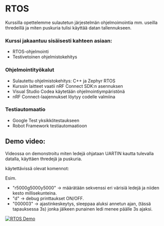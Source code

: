 # RTOS
Kurssilla opettelemme sulautetun järjestelmän ohjelmoimointia mm. useilla thredeillä ja miten puskuria tulisi käyttää datan tallennukseen.

### Kurssi jakaantuu sisäisesti kahteen asiaan: 
- RTOS-ohjelmointi
- Testivetoinen ohjelmistokehitys

### Ohjelmointityökalut
- Sulautettu ohjelmistokehitys: C++ ja Zephyr RTOS
- Kurssin laitteet vaatii nRF Connect SDK:n asennuksen
- Visual Studio Codea käytetään ohjelmointiympäristönä
- nRF Connect-laajennukset löytyy codelle valmiina

### Testiautomaatio
 - Google Test yksikkötestaukseen
 - Robot Framework testiautomaatioon

## Demo video:
Videossa on demonstroitu miten ledejä ohjataan UARTIN kautta tulevalla datalla, käyttäen thredejä ja puskuria. 

käytettävissä olevat komennot:

Esim. 

- "r5000g5000y5000" -> määrätään sekvenssi eri värisiä ledejä ja niiden kesto millisekunteina.
- "d" -> debug printtaukset ON/OFF.
- "000003" -> ajastinkeskeytys, sleeppaa aluksi annetun ajan, (tässä tapauksessa 3s) jonka jälkeen punainen ledi menee päälle 3s ajaksi. 



[![RTOS Demo](https://img.youtube.com/vi/o8tv2ko1EEo/0.jpg)](https://youtu.be/o8tv2ko1EEo)
